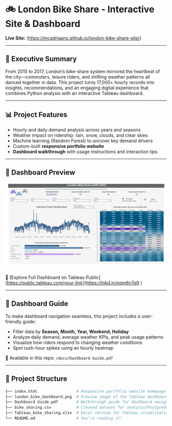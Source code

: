 # 🚲 London Bike Share - Interactive Site & Dashboard

**Live Site:** (https://mcadriaans.github.io/london-bike-share-site/)  


---

## 🧭 Executive Summary

From 2015 to 2017, London’s bike-share system mirrored the heartbeat of the city—commuters, leisure riders, and shifting weather patterns all danced together in data. This project turns 17,000+ hourly records into insights, recommendations, and an engaging digital experience that combines Python analysis with an interactive Tableau dashboard.

---

## 📊 Project Features

- Hourly and daily demand analysis across years and seasons  
- Weather impact on ridership: rain, snow, clouds, and clear skies  
- Machine learning (Random Forest) to uncover key demand drivers  
- Custom-built **responsive portfolio website**  
- **Dashboard walkthrough** with usage instructions and interaction tips

---

## 🧮 Dashboard Preview

![Dashboard Preview](/docs/london_bike_dashboard.png)

🔗 [Explore Full Dashboard on Tableau Public](https://public.tableau.com/your-link](https://lnkd.in/eqm6n7q9 )

---

## 📘 Dashboard Guide

To make dashboard navigation seamless, this project includes a user-friendly guide:

- Filter data by **Season, Month, Year, Weekend, Holiday**  
- Analyze daily demand, average weather KPIs, and peak usage patterns  
- Visualize how riders respond to changing weather conditions  
- Spot rush-hour spikes using an hourly heatmap  

📄 Available in this repo: `/docs/Dashboard Guide.pdf`

---

## 📁 Project Structure

```bash
├── index.html                 # Responsive portfolio website homepage
├── london_bike_dashboard.png  # Preview image of the Tableau dashboard
├── Dashboard Guide.pdf        # Walkthrough guide for dashboard navigation
├── bike_sharing.csv           # Cleaned dataset for analysis/PostgreSQL
├── Tableau_bike_sharing.xlsx  # Excel version for Tableau visualizations
└── README.md                  # You’re reading it!
